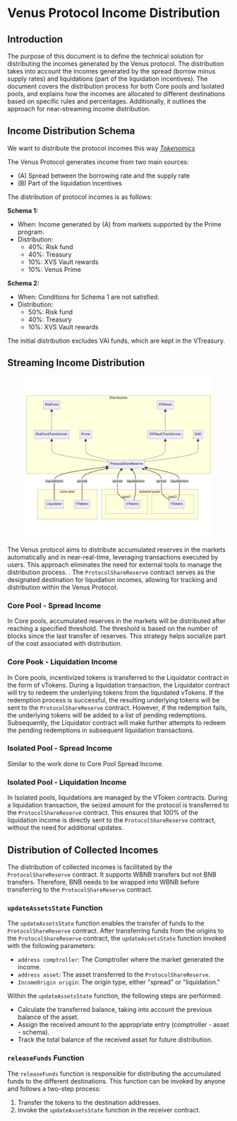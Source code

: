 # Venus Protocol Income Distribution

## Introduction

The purpose of this document is to define the technical solution for distributing the incomes generated by the Venus protocol. The distribution takes into account the incomes generated by the spread (borrow minus supply rates) and liquidations (part of the liquidation incentives). The document covers the distribution process for both Core pools and Isolated pools, and explains how the incomes are allocated to different destinations based on specific rules and percentages. Additionally, it outlines the approach for near-streaming income distribution.

## Income Distribution Schema
We want to distribute the protocol incomes this way *[Tokenomics](https://snapshot.org/#/venus-xvs.eth/proposal/0xc9d270ccecb7b91c75b95b8d9af24fc7c20cd38c0c0c44888ed4e7724f4e7ce9)*

The Venus Protocol generates income from two main sources:

- (A) Spread between the borrowing rate and the supply rate
- (B) Part of the liquidation incentives

The distribution of protocol incomes is as follows:

**Schema 1:**

- When: Income generated by (A) from markets supported by the Prime program.
- Distribution:
    - 40%: Risk fund
    - 40%: Treasury
    - 10%: XVS Vault rewards
    - 10%: Venus Prime

**Schema 2:**

- When: Conditions for Schema 1 are not satisfied.
- Distribution:
    - 50%: Risk fund
    - 40%: Treasury
    - 10%: XVS Vault rewards

The initial distribution excludes VAI funds, which are kept in the VTreasury.

## Streaming Income Distribution

<figure><img src="../.gitbook/assets/autoamtic-income-allocation.png" alt=""></figure>

The Venus protocol aims to distribute accumulated reserves in the markets automatically and in near-real-time, leveraging transactions executed by users. This approach eliminates the need for external tools to manage the distribution process. . The `ProtocolShareReserve` contract serves as the designated destination for liquidation incomes, allowing for tracking and distribution within the Venus Protocol.

### Core Pool - Spread Income

In Core pools, accumulated reserves in the markets will be distributed after reaching a specified threshold. The threshold is based on the number of blocks since the last transfer of reserves. This strategy helps socialize part of the cost associated with distribution.

### Core Pook - Liquidation Income
In Core pools, incentivized tokens is transferred to the Liquidator contract in the form of vTokens. During a liquidation transaction, the Liquidator contract will try to redeem the underlying tokens from the liquidated vTokens. If the redemption process is successful, the resulting underlying tokens will be sent to the `ProtocolShareReserve` contract. However, if the redemption fails, the underlying tokens will be added to a list of pending redemptions. Subsequently, the Liquidator contract will make further attempts to redeem the pending redemptions in subsequent liquidation transactions.

### Isolated Pool - Spread Income

Similar to the work done to Core Pool Spread Income.

### Isolated Pool - Liquidation Income

In Isolated pools, liquidations are managed by the VToken contracts. During a liquidation transaction, the seized amount for the protocol is transferred to the `ProtocolShareReserve` contract.
This ensures that 100% of the liquidation income is directly sent to the `ProtocolShareReserve` contract, without the need for additional updates.

## Distribution of Collected Incomes

The distribution of collected incomes is facilitated by the `ProtocolShareReserve` contract. It supports WBNB transfers but not BNB transfers. Therefore, BNB needs to be wrapped into WBNB before transferring to the `ProtocolShareReserve` contract.

### `updateAssetsState` Function

The `updateAssetsState` function enables the transfer of funds to the `ProtocolShareReserve` contract. After transferring funds from the origins to the `ProtocolShareReserve` contract, the `updateAssetsState` function invoked with the following parameters:

- `address comptroller`: The Comptroller where the market generated the income.
- `address asset`: The asset transferred to the `ProtocolShareReserve`.
- `IncomeOrigin origin`: The origin type, either "spread" or "liquidation."

Within the `updateAssetsState` function, the following steps are performed:

- Calculate the transferred balance, taking into account the previous balance of the asset.
- Assign the received amount to the appropriate entry (comptroller - asset - schema).
- Track the total balance of the received asset for future distribution.

### `releaseFunds` Function

The `releaseFunds` function is responsible for distributing the accumulated funds to the different destinations. This function can be invoked by anyone and follows a two-step process:

1. Transfer the tokens to the destination addresses.
2. Invoke the `updateAssetsState` function in the receiver contract.
